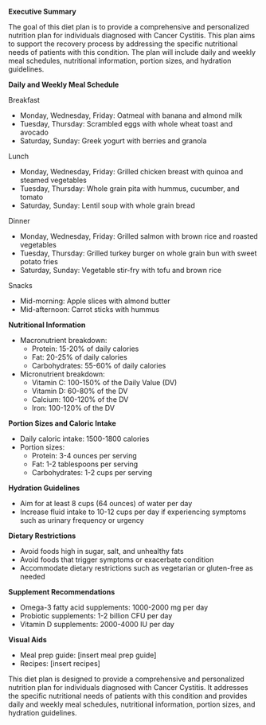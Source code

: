 **Executive Summary**

The goal of this diet plan is to provide a comprehensive and personalized nutrition plan for individuals diagnosed with Cancer Cystitis. This plan aims to support the recovery process by addressing the specific nutritional needs of patients with this condition. The plan will include daily and weekly meal schedules, nutritional information, portion sizes, and hydration guidelines.

**Daily and Weekly Meal Schedule**

Breakfast

* Monday, Wednesday, Friday: Oatmeal with banana and almond milk
* Tuesday, Thursday: Scrambled eggs with whole wheat toast and avocado
* Saturday, Sunday: Greek yogurt with berries and granola

Lunch

* Monday, Wednesday, Friday: Grilled chicken breast with quinoa and steamed vegetables
* Tuesday, Thursday: Whole grain pita with hummus, cucumber, and tomato
* Saturday, Sunday: Lentil soup with whole grain bread

Dinner

* Monday, Wednesday, Friday: Grilled salmon with brown rice and roasted vegetables
* Tuesday, Thursday: Grilled turkey burger on whole grain bun with sweet potato fries
* Saturday, Sunday: Vegetable stir-fry with tofu and brown rice

Snacks

* Mid-morning: Apple slices with almond butter
* Mid-afternoon: Carrot sticks with hummus

**Nutritional Information**

* Macronutrient breakdown:
	+ Protein: 15-20% of daily calories
	+ Fat: 20-25% of daily calories
	+ Carbohydrates: 55-60% of daily calories
* Micronutrient breakdown:
	+ Vitamin C: 100-150% of the Daily Value (DV)
	+ Vitamin D: 60-80% of the DV
	+ Calcium: 100-120% of the DV
	+ Iron: 100-120% of the DV

**Portion Sizes and Caloric Intake**

* Daily caloric intake: 1500-1800 calories
* Portion sizes:
	+ Protein: 3-4 ounces per serving
	+ Fat: 1-2 tablespoons per serving
	+ Carbohydrates: 1-2 cups per serving

**Hydration Guidelines**

* Aim for at least 8 cups (64 ounces) of water per day
* Increase fluid intake to 10-12 cups per day if experiencing symptoms such as urinary frequency or urgency

**Dietary Restrictions**

* Avoid foods high in sugar, salt, and unhealthy fats
* Avoid foods that trigger symptoms or exacerbate condition
* Accommodate dietary restrictions such as vegetarian or gluten-free as needed

**Supplement Recommendations**

* Omega-3 fatty acid supplements: 1000-2000 mg per day
* Probiotic supplements: 1-2 billion CFU per day
* Vitamin D supplements: 2000-4000 IU per day

**Visual Aids**

* Meal prep guide: [insert meal prep guide]
* Recipes: [insert recipes]

This diet plan is designed to provide a comprehensive and personalized nutrition plan for individuals diagnosed with Cancer Cystitis. It addresses the specific nutritional needs of patients with this condition and provides daily and weekly meal schedules, nutritional information, portion sizes, and hydration guidelines.